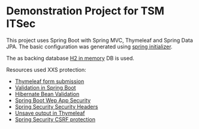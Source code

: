 # Demonstration Project for TSM ITSec

This project uses Spring Boot with Spring MVC, Thymeleaf and Spring Data JPA. The basic configuration was generated using
[spring initializer](https://start.spring.io/#!type=gradle-project&language=java&platformVersion=2.5.6&packaging=jar&jvmVersion=17&groupId=com.example.mse.itsec&artifactId=demonstration-service&name=demonstration-service&description=Demo%20project%20for%20Spring%20Boot&packageName=com.example.mse.itsec.demonstration-service&dependencies=web,thymeleaf,devtools,lombok,h2,data-jpa,validation).

The as backing database [H2 in memory](https://www.baeldung.com/spring-boot-h2-database) DB is used.

Resources used XXS protection:
 
 - [Thymeleaf form submission](https://spring.io/guides/gs/handling-form-submission/)
 - [Validation in Spring Boot](https://www.baeldung.com/spring-boot-bean-validation)
 - [Hibernate Bean Validation](http://hibernate.org/validator/)
 - [Spring Boot Wep App Security](https://docs.spring.io/spring-security/site/docs/5.1.6.RELEASE/reference/html/web-app-security.html)
 - [Spring Security Security Headers](https://www.baeldung.com/spring-prevent-xss)
 - [Unsave output in Thymeleaf](https://stackoverflow.com/questions/14876926/how-to-prevent-thymeleaf-from-replacing-special-characters-in-html-attribute-val)
 - [Spring Security CSRF protection](https://www.baeldung.com/spring-security-csrf)
 